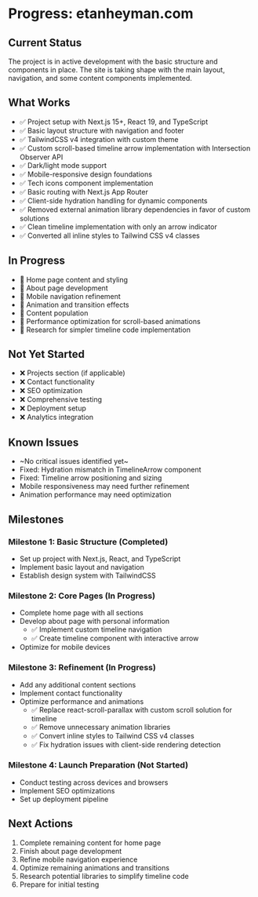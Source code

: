 # Progress: etanheyman.com

## Current Status

The project is in active development with the basic structure and components in place. The site is taking shape with the main layout, navigation, and some content components implemented.

## What Works

- ✅ Project setup with Next.js 15+, React 19, and TypeScript
- ✅ Basic layout structure with navigation and footer
- ✅ TailwindCSS v4 integration with custom theme
- ✅ Custom scroll-based timeline arrow implementation with Intersection Observer API
- ✅ Dark/light mode support
- ✅ Mobile-responsive design foundations
- ✅ Tech icons component implementation
- ✅ Basic routing with Next.js App Router
- ✅ Client-side hydration handling for dynamic components
- ✅ Removed external animation library dependencies in favor of custom solutions
- ✅ Clean timeline implementation with only an arrow indicator
- ✅ Converted all inline styles to Tailwind CSS v4 classes

## In Progress

- 🔄 Home page content and styling
- 🔄 About page development
- 🔄 Mobile navigation refinement
- 🔄 Animation and transition effects
- 🔄 Content population
- 🔄 Performance optimization for scroll-based animations
- 🔄 Research for simpler timeline code implementation

## Not Yet Started

- ❌ Projects section (if applicable)
- ❌ Contact functionality
- ❌ SEO optimization
- ❌ Comprehensive testing
- ❌ Deployment setup
- ❌ Analytics integration

## Known Issues

- ~No critical issues identified yet~
- Fixed: Hydration mismatch in TimelineArrow component
- Fixed: Timeline arrow positioning and sizing
- Mobile responsiveness may need further refinement
- Animation performance may need optimization

## Milestones

### Milestone 1: Basic Structure (Completed)

- Set up project with Next.js, React, and TypeScript
- Implement basic layout and navigation
- Establish design system with TailwindCSS

### Milestone 2: Core Pages (In Progress)

- Complete home page with all sections
- Develop about page with personal information
  - ✅ Implement custom timeline navigation
  - ✅ Create timeline component with interactive arrow
- Optimize for mobile devices

### Milestone 3: Refinement (In Progress)

- Add any additional content sections
- Implement contact functionality
- Optimize performance and animations
  - ✅ Replace react-scroll-parallax with custom scroll solution for timeline
  - ✅ Remove unnecessary animation libraries
  - ✅ Convert inline styles to Tailwind CSS v4 classes
  - ✅ Fix hydration issues with client-side rendering detection

### Milestone 4: Launch Preparation (Not Started)

- Conduct testing across devices and browsers
- Implement SEO optimizations
- Set up deployment pipeline

## Next Actions

1. Complete remaining content for home page
2. Finish about page development
3. Refine mobile navigation experience
4. Optimize remaining animations and transitions
5. Research potential libraries to simplify timeline code
6. Prepare for initial testing
